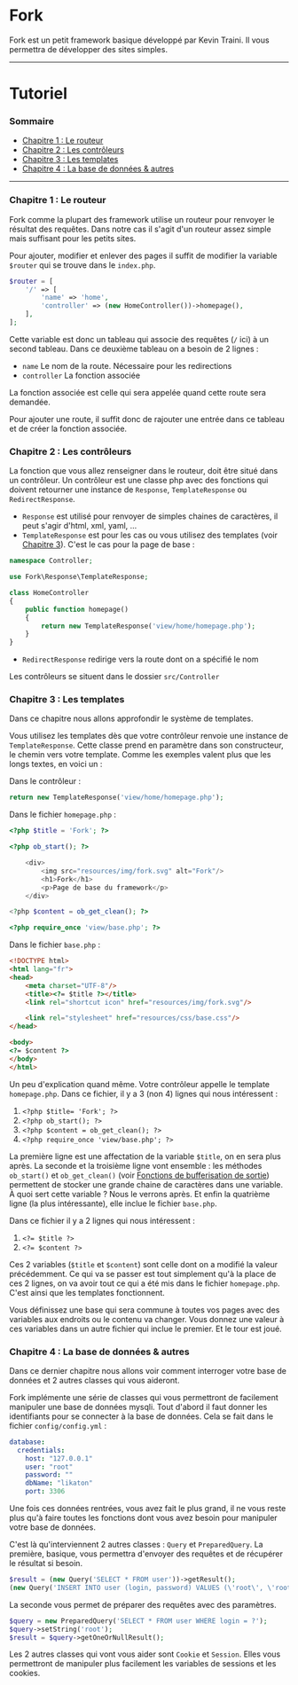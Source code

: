 Fork
===

Fork est un petit framework basique développé par Kevin Traini. Il vous permettra de développer des sites simples.

___

Tutoriel
===
### Sommaire
- [Chapitre 1 : Le routeur](#chapitre-1--le-routeur)
- [Chapitre 2 : Les contrôleurs](#chapitre-2--les-contrleurs)
- [Chapitre 3 : Les templates](#chapitre-3--les-templates)
- [Chapitre 4 : La base de données & autres](#chapitre-4--la-base-de-donnes--autres)

___

### Chapitre 1 : Le routeur

Fork comme la plupart des framework utilise un routeur pour renvoyer le résultat des requêtes. Dans notre cas il s'agit d'un routeur assez simple mais suffisant pour les petits sites.

Pour ajouter, modifier et enlever des pages il suffit de modifier la variable `$router` qui se trouve dans le `index.php`.
```php
$router = [
    '/' => [
        'name' => 'home',
        'controller' => (new HomeController())->homepage(),
    ],
];
```
Cette variable est donc un tableau qui associe des requêtes (`/` ici) à un second tableau. Dans ce deuxième tableau on a besoin de 2 lignes :

- `name` Le nom de la route. Nécessaire pour les redirections
- `controller` La fonction associée

La fonction associée est celle qui sera appelée quand cette route sera demandée.

Pour ajouter une route, il suffit donc de rajouter une entrée dans ce tableau et de créer la fonction associée.

### Chapitre 2 : Les contrôleurs

La fonction que vous allez renseigner dans le routeur, doit être situé dans un contrôleur. Un contrôleur est une classe php avec des fonctions qui doivent retourner une instance de `Response`, `TemplateResponse` ou `RedirectResponse`.

- `Response` est utilisé pour renvoyer de simples chaines de caractères, il peut s'agir d'html, xml, yaml, ...
- `TemplateResponse` est pour les cas ou vous utilisez des templates (voir [Chapitre 3](#chapitre-3--les-templates)). C'est le cas pour la page de base :
```php
namespace Controller;

use Fork\Response\TemplateResponse;

class HomeController
{
    public function homepage()
    {
        return new TemplateResponse('view/home/homepage.php');
    }
}
```
- `RedirectResponse` redirige vers la route dont on a spécifié le nom

Les contrôleurs se situent dans le dossier `src/Controller`

### Chapitre 3 : Les templates

Dans ce chapitre nous allons approfondir le système de templates.

Vous utilisez les templates dès que votre contrôleur renvoie une instance de `TemplateResponse`. Cette classe prend en paramètre dans son constructeur, le chemin vers votre template.
Comme les exemples valent plus que les longs textes, en voici un :

Dans le contrôleur :
```php
return new TemplateResponse('view/home/homepage.php');
```
Dans le fichier `homepage.php` :
```php
<?php $title = 'Fork'; ?>

<?php ob_start(); ?>

    <div>
        <img src="resources/img/fork.svg" alt="Fork"/>
        <h1>Fork</h1>
        <p>Page de base du framework</p>
    </div>

<?php $content = ob_get_clean(); ?>

<?php require_once 'view/base.php'; ?>
```
Dans le fichier `base.php` :
```html
<!DOCTYPE html>
<html lang="fr">
<head>
    <meta charset="UTF-8"/>
    <title><?= $title ?></title>
    <link rel="shortcut icon" href="resources/img/fork.svg"/>

    <link rel="stylesheet" href="resources/css/base.css"/>
</head>

<body>
<?= $content ?>
</body>
</html>
```
Un peu d'explication quand même. Votre contrôleur appelle le template `homepage.php`. Dans ce fichier, il y a 3 (non 4) lignes qui nous intéressent :

1. `<?php $title= 'Fork'; ?>`
2. `<?php ob_start(); ?>`
3. `<?php $content = ob_get_clean(); ?>`
4. `<?php require_once 'view/base.php'; ?>`

La première ligne est une affectation de la variable `$title`, on en sera plus après. La seconde et la troisième ligne vont ensemble : les méthodes `ob_start()` et `ob_get_clean()` (voir [Fonctions de bufferisation de sortie](https://www.php.net/manual/fr/ref.outcontrol.php)) permettent de stocker une grande chaine de caractères dans une variable.
À quoi sert cette variable ? Nous le verrons après. Et enfin la quatrième ligne (la plus intéressante), elle inclue le fichier `base.php`.

Dans ce fichier il y a 2 lignes qui nous intéressent :

1. `<?= $title ?>`
2. `<?= $content ?>`

Ces 2 variables (`$title` et `$content`) sont celle dont on a modifié la valeur précédemment. Ce qui va se passer est tout simplement qu'à la place de ces 2 lignes, on va avoir tout ce qui a été mis dans le fichier `homepage.php`.
C'est ainsi que les templates fonctionnent.

Vous définissez une base qui sera commune à toutes vos pages avec des variables aux endroits ou le contenu va changer. Vous donnez une valeur à ces variables dans un autre fichier qui inclue le premier. Et le tour est joué.

### Chapitre 4 : La base de données & autres

Dans ce dernier chapitre nous allons voir comment interroger votre base de données et 2 autres classes qui vous aideront.

Fork implémente une série de classes qui vous permettront de facilement manipuler une base de données mysqli. Tout d'abord il faut donner les identifiants pour se connecter à la base de données. Cela se fait dans le fichier `config/config.yml` :
```yaml
database:
  credentials:
    host: "127.0.0.1"
    user: "root"
    password: ""
    dbName: "likaton"
    port: 3306
```
Une fois ces données rentrées, vous avez fait le plus grand, il ne vous reste plus qu'à faire toutes les fonctions dont vous avez besoin pour manipuler votre base de données.

C'est là qu'interviennent 2 autres classes : `Query` et `PreparedQuery`. La première, basique, vous permettra d'envoyer des requêtes et de récupérer le résultat si besoin.
```php
$result = (new Query('SELECT * FROM user'))->getResult();
(new Query('INSERT INTO user (login, password) VALUES (\'root\', \'rootpassword\')'))->execute();
```
La seconde vous permet de préparer des requêtes avec des paramètres.
```php
$query = new PreparedQuery('SELECT * FROM user WHERE login = ?');
$query->setString('root');
$result = $query->getOneOrNullResult();
```

Les 2 autres classes qui vont vous aider sont `Cookie` et `Session`. Elles vous permettront de manipuler plus facilement les variables de sessions et les cookies.